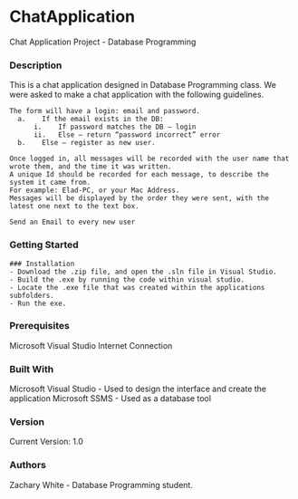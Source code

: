 # ChatApplication
Chat Application Project - Database Programming

### Description
This is a chat application designed in Database Programming class. 
We were asked to make a chat application with the following guidelines. 

```
The form will have a login: email and password.
  a.	If the email exists in the DB:
      i.	If password matches the DB – login
      ii.	Else – return “password incorrect” error
  b.	Else – register as new user.

Once logged in, all messages will be recorded with the user name that wrote them, and the time it was written.
A unique Id should be recorded for each message, to describe the system it came from.  
For example: Elad-PC, or your Mac Address.
Messages will be displayed by the order they were sent, with the latest one next to the text box.

Send an Email to every new user
```

### Getting Started
```
### Installation
- Download the .zip file, and open the .sln file in Visual Studio. 
- Build the .exe by running the code within visual studio.
- Locate the .exe file that was created within the applications subfolders.
- Run the exe. 
```

### Prerequisites
Microsoft Visual Studio
Internet Connection

### Built With
Microsoft Visual Studio - Used to design the interface and create the application
Microsoft SSMS - Used as a database tool

### Version
Current Version: 1.0

### Authors
Zachary White - Database Programming student.
